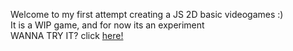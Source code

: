 Welcome to my first attempt creating a JS 2D basic videogames :) <br/>
It is a WIP game, and for now its an experiment<br/>
WANNA TRY IT? click <a href="https://master--gheim.netlify.app/">here!</a>
